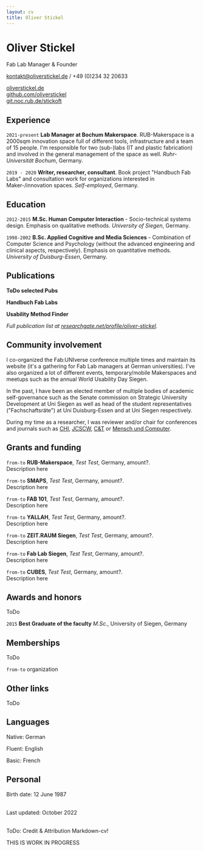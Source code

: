 ```yaml
---
layout: cv
title: Oliver Stickel
---
```

# Oliver Stickel
Fab Lab Manager & Founder

<a href="kontakt@oliverstickel.de">kontakt@oliverstickel.de</a> / +49 (0)234 32 20633

<div id="webaddress">
  <a href="https://oliverstickel.de"><i class="fas fa-home"></i> oliverstickel.de</a> <br/>
  <a href="https://github.com/oliverstickel/"><i class="fab fa-github"></i> github.com/oliverstickel</a><br/>  
  <a href="https://git.noc.rub.de/stickoft"><i class="fab fa-gitlab"></i> git.noc.rub.de/stickoft</a><br/>  
</div>

## Experience

`2021-present`
**Lab Manager at Bochum Makerspace**. RUB-Makerspace is a 2000sqm innovation space full of different tools, infrastructure and a team of 15 people. I'm responsible for two (sub-)labs (IT and plastic fabrication) and involved in the general management of the space as well. *Ruhr-Universität Bochum*, Germany.

`2019 - 2020`
**Writer, researcher, consultant**. Book project "Handbuch Fab Labs" and consultation work for organizations interested in Maker-/innovation spaces. *Self-employed*, Germany.

## Education

`2012-2015`
**M.Sc. Human Computer Interaction** - Socio-technical systems design. Emphasis on qualitative methods. *University of Siegen*, Germany.

`1998-2002`
**B.Sc. Applied Cognitive and Media Sciences** - Combination of Computer Science and Psychology (without the advanced engineering and clinical aspects, respectively). Emphasis on quantitative methods. *University of Duisburg-Essen*, Germany.


## Publications

**ToDo selected Pubs**

**Handbuch Fab Labs**

**Usability Method Finder**

*Full publication list at [researchgate.net/profile/oliver-stickel](https://www.researchgate.net/profile/Oliver-Stickel).*


## Community involvement

I co-organized the Fab:UNIverse conference multiple times and maintain its website (it's a gathering for Fab Lab managers at German universities). I've also organized a lot of different events, temporary/mobile Makerspaces and meetups such as the annual World Usability Day Siegen. 

In the past, I have been an elected member of multiple bodies of academic self-governance such as the Senate commission on Strategic University Development at Uni Siegen as well as head of the student representatives ("Fachschaftsräte") at Uni Duisburg-Essen and at Uni Siegen respectively.

During my time as a researcher, I was reviewer and/or chair for conferences and journals such as [CHI](https://dl.acm.org/conference/chi/proceedings), [JCSCW](https://www.springer.com/journal/10606), [C&T](https://dl.acm.org/conference/c-n-t) or [Mensch und Computer](https://mensch-und-computer.de/). 

## Grants and funding


`from-to`
**RUB-Makerspace**, *Test Test*, Germany, amount?. <br/>
Description here

`from-to`
**SMAPS**, *Test Test*, Germany, amount?. <br/>
Description here

`from-to`
**FAB 101**, *Test Test*, Germany, amount?. <br/>
Description here

`from-to`
**YALLAH**, *Test Test*, Germany, amount?. <br/>
Description here

`from-to`
**ZEIT.RAUM Siegen**, *Test Test*, Germany, amount?. <br/>
Description here

`from-to`
**Fab Lab Siegen**, *Test Test*, Germany, amount?. <br/>
Description here

`from-to`
**CUBES**, *Test Test*, Germany, amount?. <br/>
Description here


## Awards and honors

ToDo

`2015`
**Best Graduate of the faculty** *M.Sc.*, University of Siegen, Germany

## Memberships

ToDo

`from-to`
organization

## Other links

ToDo

## Languages

Native: German

Fluent: English

Basic:  French

## Personal

Birth date: 12 June 1987

<br/>Last updated: October 2022<br/><br/>


ToDo: Credit & Attribution Markdown-cv! 

THIS IS WORK IN PROGRESS
